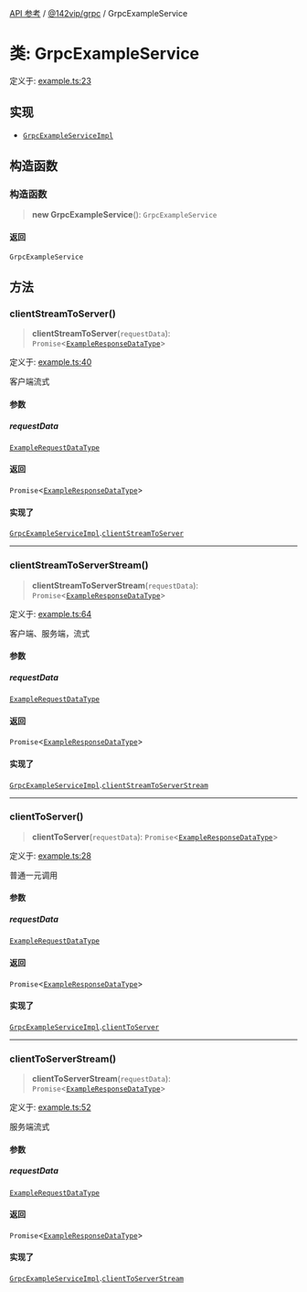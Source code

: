 [API 参考](../../../index.md) / [@142vip/grpc](../index.md) / GrpcExampleService

# 类: GrpcExampleService

定义于: [example.ts:23](https://github.com/142vip/core-x/blob/58a4aca72f73ebc92491a458c9b83754486dc296/packages/grpc/src/example.ts#L23)

## 实现

- [`GrpcExampleServiceImpl`](../interfaces/GrpcExampleServiceImpl.md)

## 构造函数

### 构造函数

> **new GrpcExampleService**(): `GrpcExampleService`

#### 返回

`GrpcExampleService`

## 方法

### clientStreamToServer()

> **clientStreamToServer**(`requestData`): `Promise`\<[`ExampleResponseDataType`](../interfaces/ExampleResponseDataType.md)\>

定义于: [example.ts:40](https://github.com/142vip/core-x/blob/58a4aca72f73ebc92491a458c9b83754486dc296/packages/grpc/src/example.ts#L40)

客户端流式

#### 参数

##### requestData

[`ExampleRequestDataType`](../interfaces/ExampleRequestDataType.md)

#### 返回

`Promise`\<[`ExampleResponseDataType`](../interfaces/ExampleResponseDataType.md)\>

#### 实现了

[`GrpcExampleServiceImpl`](../interfaces/GrpcExampleServiceImpl.md).[`clientStreamToServer`](../interfaces/GrpcExampleServiceImpl.md#clientstreamtoserver)

***

### clientStreamToServerStream()

> **clientStreamToServerStream**(`requestData`): `Promise`\<[`ExampleResponseDataType`](../interfaces/ExampleResponseDataType.md)\>

定义于: [example.ts:64](https://github.com/142vip/core-x/blob/58a4aca72f73ebc92491a458c9b83754486dc296/packages/grpc/src/example.ts#L64)

客户端、服务端，流式

#### 参数

##### requestData

[`ExampleRequestDataType`](../interfaces/ExampleRequestDataType.md)

#### 返回

`Promise`\<[`ExampleResponseDataType`](../interfaces/ExampleResponseDataType.md)\>

#### 实现了

[`GrpcExampleServiceImpl`](../interfaces/GrpcExampleServiceImpl.md).[`clientStreamToServerStream`](../interfaces/GrpcExampleServiceImpl.md#clientstreamtoserverstream)

***

### clientToServer()

> **clientToServer**(`requestData`): `Promise`\<[`ExampleResponseDataType`](../interfaces/ExampleResponseDataType.md)\>

定义于: [example.ts:28](https://github.com/142vip/core-x/blob/58a4aca72f73ebc92491a458c9b83754486dc296/packages/grpc/src/example.ts#L28)

普通一元调用

#### 参数

##### requestData

[`ExampleRequestDataType`](../interfaces/ExampleRequestDataType.md)

#### 返回

`Promise`\<[`ExampleResponseDataType`](../interfaces/ExampleResponseDataType.md)\>

#### 实现了

[`GrpcExampleServiceImpl`](../interfaces/GrpcExampleServiceImpl.md).[`clientToServer`](../interfaces/GrpcExampleServiceImpl.md#clienttoserver)

***

### clientToServerStream()

> **clientToServerStream**(`requestData`): `Promise`\<[`ExampleResponseDataType`](../interfaces/ExampleResponseDataType.md)\>

定义于: [example.ts:52](https://github.com/142vip/core-x/blob/58a4aca72f73ebc92491a458c9b83754486dc296/packages/grpc/src/example.ts#L52)

服务端流式

#### 参数

##### requestData

[`ExampleRequestDataType`](../interfaces/ExampleRequestDataType.md)

#### 返回

`Promise`\<[`ExampleResponseDataType`](../interfaces/ExampleResponseDataType.md)\>

#### 实现了

[`GrpcExampleServiceImpl`](../interfaces/GrpcExampleServiceImpl.md).[`clientToServerStream`](../interfaces/GrpcExampleServiceImpl.md#clienttoserverstream)
